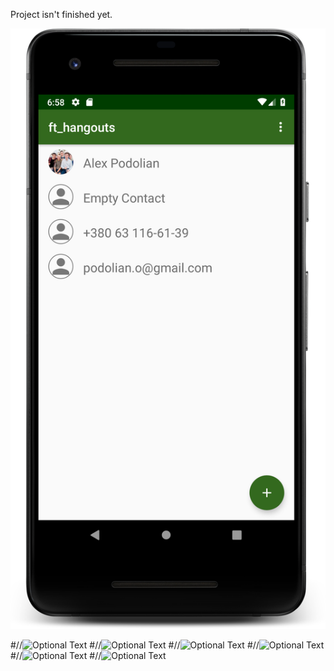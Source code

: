 Project isn't finished yet.

![alt text](https://raw.githubusercontent.com/Dr-Faust/ft_hangouts/master/Captures/main_screen.png)

#//![Optional Text](../master/Captures/main_screen.png)
#//![Optional Text](../master/Captures/create_contact_screen.png)
#//![Optional Text](../master/Captures/contact_info_screen.png)
#//![Optional Text](../master/Captures/edit_contact_screen.png)
#//![Optional Text](../master/Captures/message_screen.png)
#//![Optional Text](../master/Captures/change_theme_screen.png)


